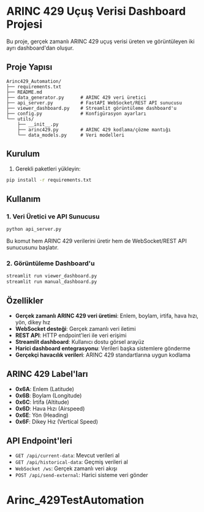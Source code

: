 # ARINC 429 Uçuş Verisi Dashboard Projesi

Bu proje, gerçek zamanlı ARINC 429 uçuş verisi üreten ve görüntüleyen iki ayrı dashboard'dan oluşur.

## Proje Yapısı

```
Arinc429_Automation/
├── requirements.txt
├── README.md
├── data_generator.py      # ARINC 429 veri üretici
├── api_server.py          # FastAPI WebSocket/REST API sunucusu
├── viewer_dashboard.py    # Streamlit görüntüleme dashboard'u
├── config.py              # Konfigürasyon ayarları
└── utils/
    ├── __init__.py
    ├── arinc429.py        # ARINC 429 kodlama/çözme mantığı
    └── data_models.py     # Veri modelleri
```

## Kurulum

1. Gerekli paketleri yükleyin:
```bash
pip install -r requirements.txt
```

## Kullanım

### 1. Veri Üretici ve API Sunucusu
```bash
python api_server.py
```
Bu komut hem ARINC 429 verilerini üretir hem de WebSocket/REST API sunucusunu başlatır.

### 2. Görüntüleme Dashboard'u
```bash
streamlit run viewer_dashboard.py
streamlit run manual_dashboard.py
```

## Özellikler

- **Gerçek zamanlı ARINC 429 veri üretimi**: Enlem, boylam, irtifa, hava hızı, yön, dikey hız
- **WebSocket desteği**: Gerçek zamanlı veri iletimi
- **REST API**: HTTP endpoint'leri ile veri erişimi
- **Streamlit dashboard**: Kullanıcı dostu görsel arayüz
- **Harici dashboard entegrasyonu**: Verileri başka sistemlere gönderme
- **Gerçekçi havacılık verileri**: ARINC 429 standartlarına uygun kodlama

## ARINC 429 Label'ları

- **0x6A**: Enlem (Latitude)
- **0x6B**: Boylam (Longitude)  
- **0x6C**: İrtifa (Altitude)
- **0x6D**: Hava Hızı (Airspeed)
- **0x6E**: Yön (Heading)
- **0x6F**: Dikey Hız (Vertical Speed)

## API Endpoint'leri

- `GET /api/current-data`: Mevcut verileri al
- `GET /api/historical-data`: Geçmiş verileri al
- `WebSocket /ws`: Gerçek zamanlı veri akışı
- `POST /api/send-external`: Harici sisteme veri gönder
# Arinc_429TestAutomation
